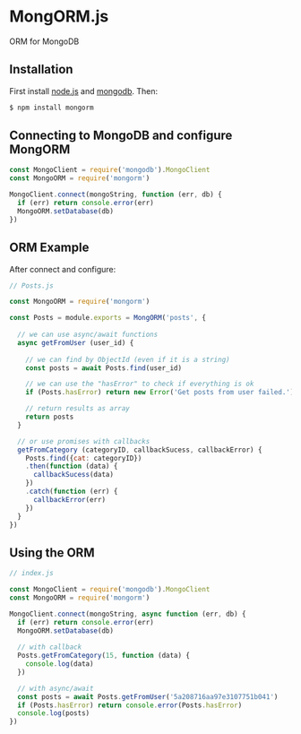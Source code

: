 # MongORM.js

ORM for MongoDB

## Installation

First install [node.js](http://nodejs.org/) and [mongodb](https://www.mongodb.org/downloads). Then:

```sh
$ npm install mongorm
```

## Connecting to MongoDB and configure MongORM

```javascript
const MongoClient = require('mongodb').MongoClient
const MongoORM = require('mongorm')

MongoClient.connect(mongoString, function (err, db) {
  if (err) return console.error(err)
  MongoORM.setDatabase(db)
})
```

## ORM Example

After connect and configure:

```javascript
// Posts.js

const MongoORM = require('mongorm')

const Posts = module.exports = MongORM('posts', {
  
  // we can use async/await functions
  async getFromUser (user_id) {
    
    // we can find by ObjectId (even if it is a string)
    const posts = await Posts.find(user_id)

    // we can use the "hasError" to check if everything is ok
    if (Posts.hasError) return new Error('Get posts from user failed.')

    // return results as array
    return posts
  }

  // or use promises with callbacks
  getFromCategory (categoryID, callbackSucess, callbackError) {
    Posts.find({cat: categoryID})
    .then(function (data) {
      callbackSucess(data)
    })
    .catch(function (err) {
      callbackError(err)
    })
  }
})

```

## Using the ORM

```javascript
// index.js

const MongoClient = require('mongodb').MongoClient
const MongoORM = require('mongorm')

MongoClient.connect(mongoString, async function (err, db) {
  if (err) return console.error(err)
  MongoORM.setDatabase(db)
	
  // with callback
  Posts.getFromCategory(15, function (data) {
    console.log(data)
  })

  // with async/await
  const posts = await Posts.getFromUser('5a208716aa97e3107751b041')
  if (Posts.hasError) return console.error(Posts.hasError)
  console.log(posts)
})

```
